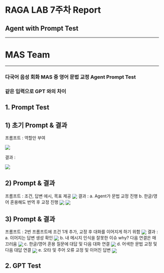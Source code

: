 # RAGA LAB 7주차 Report
## Agent with Prompt Test

---

# MAS Team
---

### **다국어 음성 회화 MAS 중 영어 문법 교정 Agent Prompt Test**
### **같은 입력으로 GPT 와의 차이**

## 1. Prompt Test

##    1) 초기 Prompt & 결과
프롬프트 : 역할만 부여

<img align="center" src="./img/7/1.png">

결과 :

<img align="center" src="./img/7/1-1.png">

##    2) Prompt & 결과
프롬프트 : 조건, 답변 에시, 목표 제공
<img align="center" src="./img/7/2.png">
결과 : 
    a. Agent가 문법 교정 진행
    b. 한글/영어 혼용해도 번역 후 교정 진행
<img align="center" src="./img/7/2-1.png">
<img align="center" src="./img/7/2-2.png">

##    3) Prompt & 결과
프롬프트 : 2번 프롬프트에 조건 1개 추가, 교정 후 대화를 이어지게 하기 위함
<img align="center" src="./img/7/5.png">
결과 :
    a. 이어지는 답변 생성 확인
    <img align="center" src="./img/7/5-1.png">
    b. 내 메시지 인식을 잘못한 이슈 why? 다음 연결은 매끄러움
    <img align="center" src="./img/7/5-2.png">
    c. 한글/영어 혼용 질문에 대답 및 다음 대화 연결
    <img align="center" src="./img/7/5-3.png">
    d. 어색한 문법 교정 및 다음 대답 연결
    <img align="center" src="./img/7/5-4.png">
    e. 오타 및 주어 오류 교정 및 이어진 답변
    <img align="center" src="./img/7/5-5.png">
    
    
## 2. GPT Test
